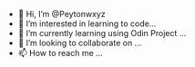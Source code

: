 - 👋 Hi, I’m @Peytonwxyz
- 👀 I’m interested in learning to code...
- 🌱 I’m currently learning using Odin Project ...
- 💞️ I’m looking to collaborate on ...
- 📫 How to reach me ...

<!---
Peytonwxyz/Peytonwxyz is a ✨ special ✨ repository because its `README.md` (this file) appears on your GitHub profile.
You can click the Preview link to take a look at your changes.
--->
